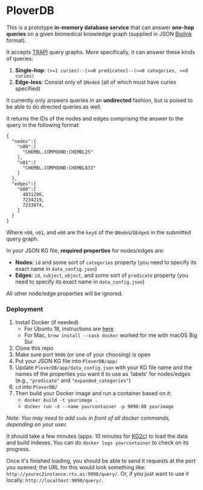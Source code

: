 # PloverDB

This is a prototype **in-memory database service** that can answer **one-hop queries** on a given biomedical knowledge graph (supplied in JSON [Biolink](https://biolink.github.io/biolink-model/) format).

It accepts [TRAPI](https://github.com/NCATSTranslator/ReasonerAPI) query graphs. More specifically, it can answer these kinds of queries:

1. **Single-hop**: `(>=1 curies)--[>=0 predicates]--(>=0 categories, >=0 curies)`
2. **Edge-less**: Consist only of `QNode`s (all of which must have curies specified)

It currently only answers queries in an **undirected** fashion, but is poised to be able to do directed queries as well.

It returns the IDs of the nodes and edges comprising the answer to the query in the following format:
```
{
  "nodes":{
    "n00":[
      "CHEMBL.COMPOUND:CHEMBL25"
    ],
    "n01":[
      "CHEMBL.COMPOUND:CHEMBL833"
    ]
  },
  "edges":{
    "e00":[
      4831296,
      7234219,
      7233074,
    ]
  }
}
```
Where `n00`, `n01`, and `e00` are the `key`s of the `QNode`s/`QEdge`s in the submitted query graph.

In your JSON KG file, **required properties** for nodes/edges are:
* **Nodes**: `id` and some sort of `categories` property (you need to specify its exact name in `data_config.json`)
* **Edges**: `id`, `subject`, `object`, and some sort of `predicate` property (you need to specify its exact name in `data_config.json`)

All other node/edge properties will be ignored.

### Deployment

1. Install Docker (if needed)
    * For Ubuntu 18, instructions are [here](https://github.com/RTXteam/RTX/blob/master/code/kg2/install-docker-ubuntu18.sh)
    * For Mac, `brew install --cask docker` worked for me with macOS Big Sur
1. Clone this repo
1. Make sure port `9090` (or one of your choosing) is open
1. Put your JSON KG file into `PloverDB/app/`
1. Update `PloverDB/app/data_config.json` with your KG file name and the names of the properties you want it to use as 'labels' for nodes/edges (e.g., `"predicate"` and `"expanded_categories"`)
1. `cd` into `PloverDB/`
1. Then build your Docker image and run a container based on it:
    * `docker build -t yourimage .`
    * `docker run -d --name yourcontainer -p 9090:80 yourimage`

*Note: You may need to add `sudo` in front of all docker commands, depending on your user.*

It should take a few minutes (appx. 10 minutes for [KG2c](https://github.com/RTXteam/RTX/tree/master/code/kg2/canonicalized)) to load the data and build indexes. You can do `docker logs yourcontainer` to check on its progress.

Once it's finished loading, you should be able to send it requests at the port you opened; the URL for this would look something like: `http://yourec2instance.rtx.ai:9090/query/`. Or, if you just want to use it locally: `http://localhost:9090/query/`.